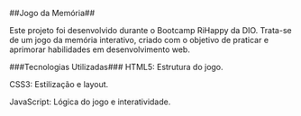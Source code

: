 ##Jogo da Memória##

Este projeto foi desenvolvido durante o Bootcamp RiHappy da DIO. Trata-se de um jogo da memória interativo, criado com o objetivo de praticar e aprimorar habilidades em desenvolvimento web.

###Tecnologias Utilizadas###
HTML5: Estrutura do jogo.

CSS3: Estilização e layout.

JavaScript: Lógica do jogo e interatividade.
